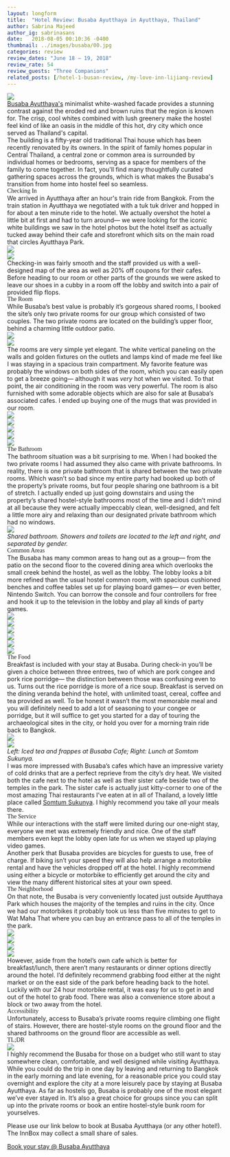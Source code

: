 ```yaml
---
layout: longform
title:  "Hotel Review: Busaba Ayutthaya in Ayutthaya, Thailand"
author: Sabrina Majeed
author_ig: sabrinasans
date:   2018-08-05 00:10:36 -0400
thumbnail: ../images/busaba/00.jpg
categories: review
review_dates: "June 18 — 19, 2018"
review_rate: 54
review_guests: "Three Companions"
related_posts: [/hotel-1-busan-review, /my-love-inn-lijiang-review]
---
```



<img class="mt4-ns mt3 mb4-ns mb3" src="/images/busaba/00.jpg">


<p class="pb3 f4" style="max-width: 650px; margin: auto;">
<a href="https://www.agoda.com/partners/partnersearch.aspx?pcs=1&cid=1801609&hid=4489474" target="new">Busaba Ayutthaya's</a> minimalist white-washed facade provides a stunning contrast against the eroded red and brown ruins that the region is known for. The crisp, cool whites combined with lush greenery make the hostel feel kind of like an oasis in the middle of this hot, dry city which once served as Thailand's capital.</p>

<p class="pb4-ns pb3" style="max-width: 650px; margin: auto;">
The building is a fifty-year old traditional Thai house which has been recently renovated by its owners. In the spirit of family homes popular in Central Thailand, a central zone or common area is surrounded by individual homes or bedrooms, serving as a space for members of the family to come together. In fact, you'll find many thoughtfully curated gathering spaces across the grounds, which is what makes the Busaba's transition from home into hostel feel so seamless.</p>

<p id="anchor" class="f3 pb2" style="max-width: 650px; margin: auto; font-family: 'Gilroy-ExtraBold';">Checking In</p>

<p class="pb4-ns pb3" style="max-width: 650px; margin: auto;">
We arrived in Ayutthaya after an hour's train ride from Bangkok. From the train station in Ayutthaya we negotiated with a tuk tuk driver and hopped in for about a ten minute ride to the hotel. We actually overshot the hotel a little bit at first and had to turn around— we were looking for the iconic white buildings we saw in the hotel photos but the hotel itself as actually tucked away behind their cafe and storefront which sits on the main road that circles Ayutthaya Park.</p>


<div class="fl w-100 w-50-ns pr1-ns mb1 mb0-ns">
<img src="../images/busaba/01.jpg">
</div>
<div class="fl w-100 w-50-ns pl1-ns mb3 mb4-ns">
<img src="../images/busaba/02.jpg">
</div>

<p class="pb4-ns pb3" style="max-width: 650px; margin: auto;">
Checking-in was fairly smooth and the staff provided us with a well-designed map of the area as well as 20% off coupons for their cafes. Before heading to our room or other parts of the grounds we were asked to leave our shoes in a cubby in a room off the lobby and switch into a pair of provided flip flops.</p>

<p class="f3 pb2" style="max-width: 650px; margin: auto; font-family: 'Gilroy-ExtraBold';">The Room</p>

<p class="pb3 pb4-ns" style="max-width: 650px; margin: auto;">
While Busaba’s best value is probably it’s gorgeous shared rooms, I booked the site’s only two private rooms for our group which consisted of two couples. The two private rooms are located on the building’s upper floor, behind a charming little outdoor patio.
</p>

<div class="fl w-100 mb1 mb2-ns">
<img src="../images/busaba/03.jpg">
</div>
<div class="fl w-100 w-100 mb3 mb4-ns">
<img src="../images/busaba/04.jpg">
</div>

<p class="pb4-ns pb3" style="max-width: 650px; margin: auto;">
The rooms are very simple yet elegant. The white vertical paneling on the walls and golden fixtures on the outlets and lamps kind of made me feel like I was staying in a spacious train compartment. My favorite feature was probably the windows on both sides of the room, which you can easily open to get a breeze going— although it was <i>very</i> hot when we visited. To that point, the air conditioning in the room was very powerful. The room is also furnished with some adorable objects which are also for sale at Busaba’s associated cafes. I ended up buying one of the mugs that was provided in our room.
</p>

<div class="fl w-100 mb1 mb2-ns">
<img src="../images/busaba/05.jpg">
</div>
<div class="fl w-100 w-50-ns pr1-ns mb1 mb0-ns">
<img src="../images/busaba/07.jpg">
</div>
<div class="fl w-100 w-50-ns pl1-ns mb1 mb2-ns">
<img src="../images/busaba/08.jpg">
</div>
<div class="fl w-100 w-50-ns pr1-ns mb1 mb0-ns">
<img src="../images/busaba/06.jpg">
</div>
<div class="fl w-100 w-50-ns pl1-ns mb3 mb4-ns">
<img src="../images/busaba/09.jpg">
</div>


<p class="f3 pb2" style="max-width: 650px; margin: auto; font-family: 'Gilroy-ExtraBold';">The Bathroom</p>

<p class="pb4-ns pb3" style="max-width: 650px; margin: auto;">The bathroom situation was a bit surprising to me. When I had booked the two private rooms I had assumed they also came with private bathrooms. In reality, there is one private bathroom that is shared between the two private rooms. Which wasn’t so bad since my entire party had booked up both of the property’s private rooms, but four people sharing one bathroom is a bit of stretch. I actually ended up just going downstairs and using the property’s shared hostel-style bathrooms most of the time and I didn’t mind at all because they were actually impeccably clean, well-designed, and felt a little more airy and relaxing than our designated private bathroom which had no windows.</p>

<div class="fn center mb2">
<img src="../images/busaba/10.jpg">
</div>
<p class="f7 pb3" style="max-width: 650px; margin: auto;">
<i>Shared bathroom. Showers and toilets are located to the left and right, and separated by gender.</i></p>

<p class="f3 pb2" style="max-width: 650px; margin: auto; font-family: 'Gilroy-ExtraBold';">Common Areas</p>

<p class="pb3 pb4-ns" style="max-width: 650px; margin: auto;">The Busaba has many common areas to hang out as a group— from the patio on the second floor to the covered dining area which overlooks the small creek behind the hostel, as well as the lobby. The lobby looks a bit more refined than the usual hostel common room, with spacious cushioned benches and coffee tables set up for playing board games— <i>or</i> even better, Nintendo Switch. You can borrow the console and four controllers for free and hook it up to the television in the lobby and play all kinds of party games.</p>

<div class="fl w-100 mb1 mb2-ns">
<img src="../images/busaba/11.jpg">
</div>
<div class="fl w-100 w-50-ns pr1-ns mb1 mb-ns">
<img src="../images/busaba/12.jpg">
</div>
<div class="fl w-100 w-50-ns pl1-ns mb1 mb2-ns">
<img src="../images/busaba/13.jpg">
</div>
<div class="fl w-100 w-50-ns pr1-ns mb1 mb-ns">
<img src="../images/busaba/14.jpg">
</div>
<div class="fl w-100 w-50-ns pl1-ns mb1 mb2-ns">
<img src="../images/busaba/15.jpg">
</div>
<div class="fl w-100 mb3 mb4-ns">
<img src="../images/busaba/16.jpg">
</div>

<p class="f3 pb2" style="max-width: 650px; margin: auto; font-family: 'Gilroy-ExtraBold';">The Food</p>

<p class="pb4-ns pb3" style="max-width: 650px; margin: auto;">
Breakfast is included with your stay at Busaba. During check-in you’ll be given a choice between three entrees, two of which are pork congee and pork rice porridge— the distinction between those was confusing even to us. Turns out the rice porridge is more of a rice soup. Breakfast is served on the dining veranda behind the hotel, with unlimited toast, cereal, coffee and tea provided as well. To be honest it wasn’t the most memorable meal and you will definitely need to add a lot of seasoning to your congee or porridge, but it will suffice to get you started for a day of touring the archaeological sites in the city, or hold you over for a morning train ride back to Bangkok.</p>

<div class="fl w-100 w-50-ns pr1-ns mb1 mb0-ns">
<img src="../images/busaba/17.jpg">
</div>
<div class="fl w-100 w-50-ns pl1-ns mb2">
<img src="../images/busaba/18.jpg">
</div>
<p class="f7 pb3" style="max-width: 650px; margin: auto;">
<i>Left: Iced tea and frappes at Busaba Cafe; Right: Lunch at Somtom Sukunya.</i></p>

<p class="pb4-ns pb3" style="max-width: 650px; margin: auto;">
I was more impressed with Busaba’s cafes which have an impressive variety of cold drinks that are a perfect reprieve from the city’s dry heat. We visited both the cafe next to the hotel as well as their sister cafe beside two of the temples in the park. The sister cafe is actually just kitty-corner to one of the most amazing Thai restaurants I’ve eaten at in all of Thailand, a lovely little place called <a href="https://www.google.co.th/maps/place/Somtum+Sukunya/@14.356765,100.569191,15z/data=!4m5!3m4!1s0x0:0xba286d9d30bc3012!8m2!3d14.356765!4d100.569191" target="new">Somtum Sukunya</a>. I highly recommend you take <i>all</i> your meals there.</p>

<p class="f3 pb2" style="max-width: 650px; margin: auto; font-family: 'Gilroy-ExtraBold';">The Service</p>

<p class="pb3" style="max-width: 650px; margin: auto;">While our interactions with the staff were limited during our one-night stay, everyone we met was extremely friendly and nice. One of the staff members even kept the lobby open late for us when we stayed up playing video games.</p>

<p class="pb3 pb4-ns" style="max-width: 650px; margin: auto;">Another perk that Busaba provides are bicycles for guests to use, free of charge. If biking isn’t your speed they will also help arrange a motorbike rental and have the vehicles dropped off at the hotel. I highly recommend using either a bicycle or motorbike to efficiently get around the city and view the many different historical sites at your own speed.
</p>

<p class="f3 pb2" style="max-width: 650px; margin: auto; font-family: 'Gilroy-ExtraBold';">The Neighborhood</p>

<p class="pb3 pb4-ns" style="max-width: 650px; margin: auto;">
On that note, the Busaba is very conveniently located just outside Ayutthaya Park which houses the majority of the temples and ruins in the city. Once we had our motorbikes it probably took us less than five minutes to get to Wat Maha That where you can buy an entrance pass to all of the temples in the park.</p>

<div class="fl w-100 mb1 mb2-ns">
<img src="../images/busaba/22.jpg">
</div>
<div class="fl w-100 w-50-ns pr1-ns mb1 mb-ns">
<img src="../images/busaba/20.jpg">
</div>
<div class="fl w-100 w-50-ns pl1-ns mb1 mb2-ns">
<img src="../images/busaba/21.jpg">
</div>
<div class="fl w-100 mb3 mb4-ns">
<img src="../images/busaba/19.jpg">
</div>

<p class="pb3 pb4-ns" style="max-width: 650px; margin: auto;">
However, aside from the hotel’s own cafe which is better for breakfast/lunch, there aren’t many restaurants or dinner options directly around the hotel. I’d definitely recommend grabbing food either at the night market or on the east side of the park before heading back to the hotel. Luckily with our 24 hour motorbike rental, it was easy for us to get in and out of the hotel to grab food. There was also a convenience store about a block or two away from the hotel. </p>

<p class="f3 pb2" style="max-width: 650px; margin: auto; font-family: 'Gilroy-ExtraBold';">Accessibility</p>

<p class="pb4" style="max-width: 650px; margin: auto;">
Unfortunately, access to Busaba’s private rooms require climbing one flight of stairs. However, there are hostel-style rooms on the ground floor and the shared bathrooms on the ground floor are accessible as well.</p>


<p class="f3 pb2" style="max-width: 650px; margin: auto; font-family: 'Gilroy-ExtraBold';">TL;DR</p>

<div class="fl w-100 mb3 mb4-ns">
<img src="../images/busaba/23.jpg">
</div>

<p class="pb4" style="max-width: 650px; margin: auto;">
I highly recommend the Busaba for those on a budget who still want to stay somewhere clean, comfortable, and well designed while visiting Ayutthaya. While you could do the trip in one day by leaving and returning to Bangkok in the early morning and late evening, for a reasonable price you could stay overnight and explore the city at a more leisurely pace by staying at Busaba Ayutthaya. As far as hostels go, Busaba is probably one of the most elegant we’ve ever stayed in. It’s also a great choice for groups since you can split up into the private rooms or book an entire hostel-style bunk room for yourselves.</p>

<div class="tc tl-ns pb4" style="max-width: 650px; margin: auto;">
<p class="lh-copy">
Please use our link below to book at Busaba Ayutthaya (or any other hotel!). The InnBox may collect a small share of sales.</p>
<a target="_blank" class="f5 link ba bw1 ph3 pv2 mb2 dib orange" href="https://www.agoda.com/partners/partnersearch.aspx?pcs=1&cid=1801609&hid=4489474">Book your stay @ Busaba Ayutthaya</a>
</div>
